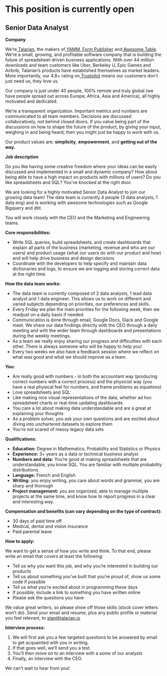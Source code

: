 # This position is currently open


## Senior Data Analyst

**Company**

We’re[ Talarian](http://talarian.io), the makers of[ YAMM](https://yamm.com/),[ Form Publisher](https://form-publisher.com/) and[ Awesome Table](https://awesome-table.com/). We’re a small, growing, and profitable software company that is building the future of spreadsheet-driven business applications. With over 44 million downloads and team customers like Uber, Berkeley U, Epic Games and Airbnb, Talarian’s products have established themselves as market leaders. More importantly, our 4.8+ rating on[ Trustpilot](https://www.trustpilot.com/review/yamm.com) means our customers don’t just need us, they love us.

Our company is just under 40 people, 100% remote and truly global (we have people spread out across Europe, Africa, Asia and America), all highly motivated and dedicated.

We’re a transparent organization. Important metrics and numbers are communicated to all team members. Decisions are discussed collaboratively, not behind closed doors. If you value being part of the discussions on how to shape the future of the product, by giving your input, weighing in and being heard, then you might just be happy to work with us.

Our product values are: **simplicity**, **empowerment**, and **getting out of the way.**

**Job description**

Do you like having some creative freedom where your ideas can be easily discussed and implemented in a small and dynamic company? How about being able to have a high impact on products with millions of users? Do you like spreadsheets and SQL? You’ve knocked at the right door.

We are looking for a highly motivated Senior Data Analyst to join our growing data team! The data team is currently 4 people (3 data analysts, 1 data eng) and is working with awesome technologies such as Google Bigquery and dbt.

You will work closely with the CEO and the Marketing and Engineering teams.

**Core responsibilities:**



* Write SQL queries, build spreadsheets, and create dashboards that explain all parts of the business (marketing, revenue and who are our users) and product usage (what our users do with our product and how) and will help drive business and design decisions
* Coordinate with the developers to help specify and maintain data dictionaries and logs, to ensure we are logging and storing correct data at the right time. 

**How the data team works:**



* The data team is currently composed of 2 data analysts, 1 lead data analyst and 1 data engineer. This allows us to work on different and varied subjects depending on priorities, our preferences and skills.
* Every Friday we plan the main priorities for the following week, then we readjust on a daily basis if needed. 
* Communication is done through email, Google Docs, Slack and Google meet. We share our data findings directly with the CEO through a daily meeting and with the wider team through dashboards and presentations during the weekly meetings.
* As a team we really enjoy sharing our progress and difficulties with each other. There is always someone who will be happy to help you! 
* Every two weeks we also have a feedback session where we reflect on what was good and what we should improve as a team. 

**You:**



* Are really good with numbers - in both the accountant way (producing correct numbers with a correct process) and the physicist way (you have a real physical feel for numbers, and frame problems as equations)
* Love spreadsheets and SQL
* Like making nice visual representations of the data, whether ad hoc spreadsheet charts or real-time updating dashboards
* You care a lot about making data understandable and are a great at explaining your thoughts
* As a problem solver, you ask your own questions and are excited about diving into unchartered datasets to explore them
* You’re not scared of messy legacy data sets

**Qualifications:**



* **Education:** Degree in Mathematics, Probability and Statistics or Physics
* **Experience:** 3+ years as a data or technical business analyst
* **Numbers and data:** You’re good at making spreadsheets that are understandable, you know SQL. You are familiar with multiple probability distributions.
* **Language:** French and English
* **Writing:** you enjoy writing, you care about words and grammar, you are sharp and thorough
* **Project management:** you are organized, able to manage multiple projects at the same time, and know how to report progress in a clear and interesting way.

**Compensation and benefits **(can vary depending on the type of contract)**:**



* 30 days of paid time off
* Medical, dental and vision insurance 
* Paid parental leave

**How to apply:**

We want to get a sense of how you write and think. To that end, please write an email that covers at least the following:



* Tell us why you want this job, and why you’re interested in building our products
* Tell us about something you’ve built that you’re proud of, show us some code if possible
* Tell us what you’re excited about in programming these days
* If possible, include a link to something you have written online
* Please ask the questions you have

We value great writers, so please show off those skills (stock cover letters won’t do). Send your email and resume, plus any public profile or material you feel relevant, to stan@talarian.io

**Interview process:**



1. We will first ask you a few targeted questions to be answered by email to get acquainted with you in writing.
2. If that goes well, we’ll send you a test.
3. You’ll then move on to an interview with a some of our analysts
4. Finally, an interview with the CEO.

We can’t wait to hear from you!
